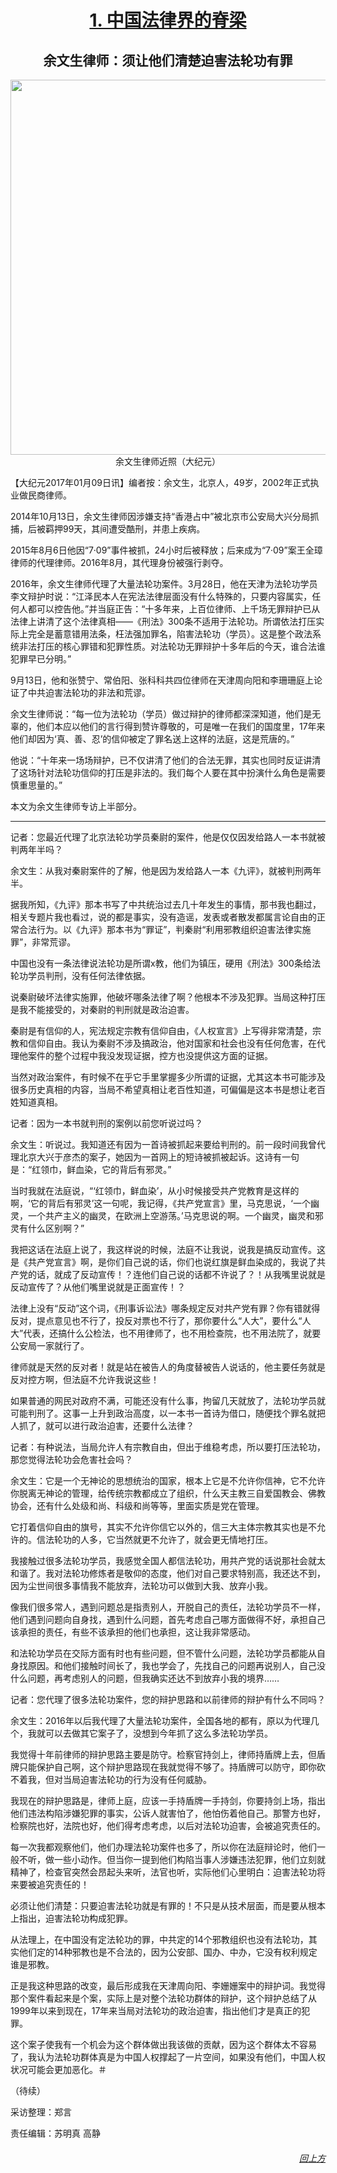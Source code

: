 
<a name=top>
<h1 align="center"><a href=#1>1. 中国法律界的脊梁</a><br></h1>
<a name=1>
<h2 align="center"><b>余文生律师：须让他们清楚迫害法轮功有罪</b></h2>
<div align="center"><img src="https://github.com/gitqn/yun/blob/master/tyun/tyun/img/Yu-wensheng-600.jpg?raw=true" width=600></div>
<div align="center">余文生律师近照（大纪元）</div><p>
【大纪元2017年01月09日讯】编者按：余文生，北京人，49岁，2002年正式执业做民商律师。

2014年10月13日，余文生律师因涉嫌支持“香港占中”被北京市公安局大兴分局抓捕，后被羁押99天，其间遭受酷刑，并患上疾病。

2015年8月6日他因“7‧09”事件被抓，24小时后被释放；后来成为“7‧09”案王全璋律师的代理律师。2016年8月，其代理身份被强行剥夺。

2016年，余文生律师代理了大量法轮功案件。3月28日，他在天津为法轮功学员李文辩护时说：“江泽民本人在宪法法律层面没有什么特殊的，只要内容属实，任何人都可以控告他。”并当庭正告：“十多年来，上百位律师、上千场无罪辩护已从法律上讲清了这个法律真相——《刑法》300条不适用于法轮功。所谓依法打压实际上完全是蓄意错用法条，枉法强加罪名，陷害法轮功（学员）。这是整个政法系统非法打压的核心罪错和犯罪性质。对法轮功无罪辩护十多年后的今天，谁合法谁犯罪早已分明。”

9月13日，他和张赞宁、常伯阳、张科科共四位律师在天津周向阳和李珊珊庭上论证了中共迫害法轮功的非法和荒谬。

余文生律师说：“每一位为法轮功（学员）做过辩护的律师都深深知道，他们是无辜的，他们本应以他们的言行得到赞许尊敬的，可是唯一在我们的国度里，17年来他们却因为‘真、善、忍’的信仰被定了罪名送上这样的法庭，这是荒唐的。”

他说：“十年来一场场辩护，已不仅讲清了他们的合法无罪，其实也同时反证讲清了这场针对法轮功信仰的打压是非法的。我们每个人要在其中扮演什么角色是需要慎重思量的。”

本文为余文生律师专访上半部分。

* * *

记者：您最近代理了北京法轮功学员秦尉的案件，他是仅仅因发给路人一本书就被判两年半吗？

余文生：从我对秦尉案件的了解，他是因为发给路人一本《九评》，就被判刑两年半。

据我所知，《九评》那本书写了中共统治过去几十年发生的事情，那书我也翻过，相关专题片我也看过，说的都是事实，没有造谣，发表或者散发都属言论自由的正常合法行为。以《九评》那本书为“罪证”，判秦尉“利用邪教组织迫害法律实施罪”，非常荒谬。

中国也没有一条法律说法轮功是所谓x教，他们为镇压，硬用《刑法》300条给法轮功学员判刑，没有任何法律依据。

说秦尉破坏法律实施罪，他破坏哪条法律了啊？他根本不涉及犯罪。当局这种打压是我不能接受的，对秦尉的判刑就是政治迫害。

秦尉是有信仰的人，宪法规定宗教有信仰自由，《人权宣言》上写得非常清楚，宗教和信仰自由。我认为秦尉不涉及搞政治，他对国家和社会也没有任何危害，在代理他案件的整个过程中我没发现证据，控方也没提供这方面的证据。

当然对政治案件，有时候不在乎它手里掌握多少所谓的证据，尤其这本书可能涉及很多历史真相的内容，当局不希望真相让老百性知道，可偏偏是这本书是想让老百姓知道真相。

记者：因为一本书就判刑的案例以前您听说过吗？

余文生：听说过。我知道还有因为一首诗被抓起来要给判刑的。前一段时间我曾代理北京大兴于彦杰的案子，她因为一首网上的短诗被抓被起诉。这诗有一句是：“红领巾，鲜血染，它的背后有邪灵。”

当时我就在法庭说，“‘红领巾，鲜血染’，从小时候接受共产党教育是这样的啊，‘它的背后有邪灵’这一句呢，我记得，《共产党宣言》里，马克思说，‘一个幽灵，一个共产主义的幽灵，在欧洲上空游荡。’马克思说的啊。一个幽灵，幽灵和邪灵有什么区别啊？”

我把这话在法庭上说了，我这样说的时候，法庭不让我说，说我是搞反动宣传。这是《共产党宣言》啊，是你们自己说的话，你们也说红旗是鲜血染成的，我说了共产党的话，就成了反动宣传！？连他们自己说的话都不许说了？！从我嘴里说就是反动宣传了？从他们嘴里说就是正面宣传！？

法律上没有“反动”这个词，《刑事诉讼法》哪条规定反对共产党有罪？你有错就得反对，提点意见也不行了，投反对票也不行了，那你要什么“人大”，要什么“人大”代表，还搞什么公检法，也不用律师了，也不用检查院，也不用法院了，就要公安局一家就行了。

律师就是天然的反对者！就是站在被告人的角度替被告人说话的，他主要任务就是反对控方啊，但法庭不允许我说这些！

如果普通的网民对政府不满，可能还没有什么事，拘留几天就放了，法轮功学员就可能判刑了。这事一上升到政治高度，以一本书一首诗为借口，随便找个罪名就把人抓了，就可以进行政治迫害，还要什么法律？

记者：有种说法，当局允许人有宗教自由，但出于维稳考虑，所以要打压法轮功，那您觉得法轮功会危害社会吗？

余文生：它是一个无神论的思想统治的国家，根本上它是不允许你信神，它不允许你脱离无神论的管理，给传统宗教都成立了组织，什么天主教三自爱国教会、佛教协会，还有什么处级和尚、科级和尚等等，里面实质是党在管理。

它打着信仰自由的旗号，其实不允许你信它以外的，信三大主体宗教其实也是不允许的。信法轮功的人多，它当然就更不允许了，就会更无情地打压。

我接触过很多法轮功学员，我感觉全国人都信法轮功，用共产党的话说那社会就太和谐了。我对法轮功修炼者是敬仰的态度，他们对自己要求特别高，我还达不到，因为尘世间很多事情我不能放弃，法轮功可以做到大我、放弃小我。

像我们很多常人，遇到问题总是指责别人，开脱自己的责任，法轮功学员不一样，他们遇到问题向自身找，遇到什么问题，首先考虑自己哪方面做得不好，承担自己该承担的责任，有些不该承担的他们也承担，这让我非常感动。

和法轮功学员在交际方面有时也有些问题，但不管什么问题，法轮功学员都能从自身找原因。和他们接触时间长了，我也学会了，先找自己的问题再说别人，自己没什么问题，再考虑别人的问题，但我确实还达不到放弃小我的境界……

记者：您代理了很多法轮功案件，您的辩护思路和以前律师的辩护有什么不同吗？

余文生：2016年以后我代理了大量法轮功案件，全国各地的都有，原以为代理几个，我就可以去做其它案子了，没想到今年抓了这么多法轮功学员。

我觉得十年前律师的辩护思路主要是防守。检察官持剑上，律师持盾牌上去，但盾牌只能保护自己啊，这个辩护思路现在我就觉得不够了。持盾牌可以防守，即你砍不着我，但对当局迫害法轮功的行为没有任何威胁。

我现在的辩护思路是，律师上庭，应该一手持盾牌一手持剑，你要持剑上场，指出他们违法构陷涉嫌犯罪的事实，公诉人就害怕了，他怕伤着他自己。那警方也好，检察院也好，法院也好，他们得考虑考虑，以后对法轮功迫害，会被追究责任的。

每一次我都观察他们，他们办理法轮功案件也多了，所以你在法庭辩论时，他们一般不听，做一些小动作。但当你一提到他们构陷当事人涉嫌违法犯罪，他们立刻就精神了，检查官突然会昂起头来听，法官也听，实际他们心里明白：迫害法轮功将来要被追究责任的！

必须让他们清楚：只要迫害法轮功就是有罪的！不只是从技术层面，而是要从根本上指出，迫害法轮功构成犯罪。

从法理上，在中国没有定法轮功的罪，中共定的14个邪教组织也没有法轮功，其实他们定的14种邪教也是不合法的，因为公安部、国办、中办，它没有权利规定谁是邪教。

正是我这种思路的改变，最后形成我在天津周向阳、李姗姗案中的辩护词。我觉得那个案件看起来是个案，实际上是对整个法轮功群体的辩护，这个辩护总结了从1999年以来到现在，17年来当局对法轮功的政治迫害，指出他们才是真正的犯罪。

这个案子使我有一个机会为这个群体做出我该做的贡献，因为这个群体太不容易了，我认为法轮功群体真是为中国人权撑起了一片空间，如果没有他们，中国人权状况可能会更加恶化。＃

（待续）

采访整理：郑言

责任编辑：苏明真 高静


<a target="_blank" href=#top><h6 align="right">回上方</h6></a>

